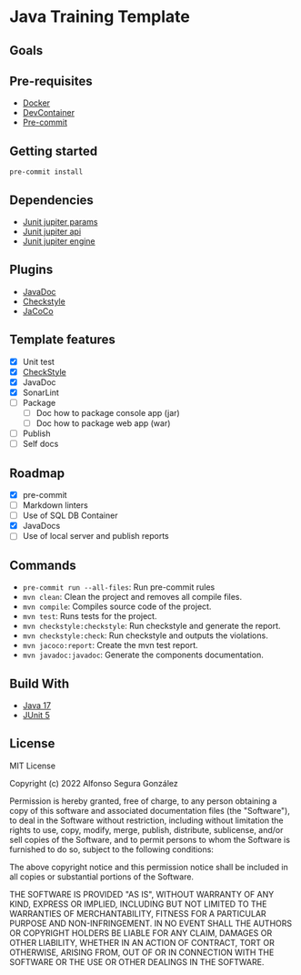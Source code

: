 # Java Training Template

## Goals

## Pre-requisites

- [Docker][docker]
- [DevContainer][devcontainer]
- [Pre-commit][pre-commit]

## Getting started

```
pre-commit install
```

## Dependencies

- [Junit jupiter params][junit-jupiter-params]
- [Junit jupiter api][junit-jupiter-api]
- [Junit jupiter engine][junit-jupiter-api]

## Plugins

- [JavaDoc][java-doc]
- [Checkstyle][checkstyle]
- [JaCoCo][jacoco]

## Template features

- [x] Unit test
- [x] [CheckStyle][google-styles]
- [x] JavaDoc
- [x] SonarLint
- [ ] Package
  - [ ] Doc how to package console app (jar)
  - [ ] Doc how to package web app (war)
- [ ] Publish
- [ ] Self docs

## Roadmap

- [x] pre-commit
- [ ] Markdown linters
- [ ] Use of SQL DB Container
- [x] JavaDocs
- [ ] Use of local server and publish reports

## Commands

- `pre-commit run --all-files`: Run pre-commit rules
- `mvn clean`: Clean the project and removes all compile files.
- `mvn compile`: Compiles source code of the project.
- `mvn test`: Runs tests for the project.
- `mvn checkstyle:checkstyle`: Run checkstyle and generate the report.
- `mvn checkstyle:check`: Run checkstyle and outputs the violations.
- `mvn jacoco:report`: Create the mvn test report.
- `mvn javadoc:javadoc`: Generate the components documentation.

## Build With

- [Java 17][java-17]
- [JUnit 5][junit-5]

## License

MIT License

Copyright (c) 2022 Alfonso Segura González

Permission is hereby granted, free of charge, to any person obtaining a copy of this software and associated documentation files (the "Software"), to deal in the Software without restriction, including without limitation the rights to use, copy, modify, merge, publish, distribute, sublicense, and/or sell copies of the Software, and to permit persons to whom the Software is furnished to do so, subject to the following conditions:

The above copyright notice and this permission notice shall be included in all copies or substantial portions of the Software.

THE SOFTWARE IS PROVIDED "AS IS", WITHOUT WARRANTY OF ANY KIND, EXPRESS OR
IMPLIED, INCLUDING BUT NOT LIMITED TO THE WARRANTIES OF MERCHANTABILITY, FITNESS
FOR A PARTICULAR PURPOSE AND NON-INFRINGEMENT. IN NO EVENT SHALL THE AUTHORS OR
COPYRIGHT HOLDERS BE LIABLE FOR ANY CLAIM, DAMAGES OR OTHER LIABILITY, WHETHER
IN AN ACTION OF CONTRACT, TORT OR OTHERWISE, ARISING FROM, OUT OF OR IN
CONNECTION WITH THE SOFTWARE OR THE USE OR OTHER DEALINGS IN THE SOFTWARE.

[checkstyle]: https://maven.apache.org/plugins/maven-checkstyle-plugin/
[docker]: https://www.docker.com/
[devcontainer]: https://code.visualstudio.com/docs/devcontainers/containers
[google-styles]: https://google.github.io/styleguide/javaguide.html
[jacoco]: https://mvnrepository.com/artifact/org.jacoco/jacoco-maven-plugin
[java-17]: https://docs.oracle.com/en/java/javase/17/docs/api/index.html
[java-doc]: https://maven.apache.org/plugins/maven-javadoc-plugin/
[junit-5]: https://junit.org/junit5/
[junit-jupiter-params]:https://mvnrepository.com/artifact/org.junit.jupiter/junit-jupiter-params
[junit-jupiter-api]:https://mvnrepository.com/artifact/org.junit.jupiter/junit-jupiter-api
[junit-jupiter-api]:https://mvnrepository.com/artifact/org.junit.jupiter/junit-jupiter-engine
[maven]: https://maven.apache.org/
[pre-commit]:https://pre-commit.com/
